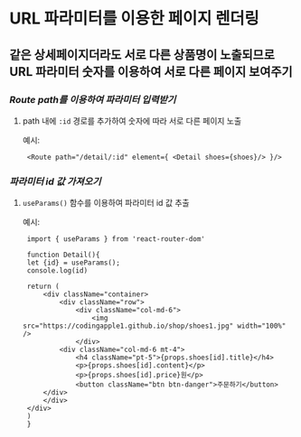 # URL 파라미터를 이용한 페이지 렌더링
## 같은 상세페이지더라도 서로 다른 상품명이 노출되므로 URL 파라미터 숫자를 이용하여 서로 다른 페이지 보여주기

### *Route path를 이용하여 파라미터 입력받기*
1. path 내에 `:id` 경로를 추가하여 숫자에 따라 서로 다른 페이지 노출

    예시:

        <Route path="/detail/:id" element={ <Detail shoes={shoes}/> }/>

### *파라미터 id 값 가져오기*
1. `useParams()` 함수를 이용하여 파라미터 id 값 추출

    예시:

        import { useParams } from 'react-router-dom'

        function Detail(){
        let {id} = useParams();
        console.log(id)
        
        return (
            <div className="container>
                <div className="row">
                    <div className="col-md-6">
                        <img src="https://codingapple1.github.io/shop/shoes1.jpg" width="100%" />
                    </div>
                <div className="col-md-6 mt-4">
                    <h4 className="pt-5">{props.shoes[id].title}</h4>
                    <p>{props.shoes[id].content}</p>
                    <p>{props.shoes[id].price}원</p>
                    <button className="btn btn-danger">주문하기</button>
            </div>
            </div>
        </div>
        )
        }

